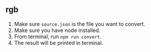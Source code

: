 ## rgb

1. Make sure `source.json` is the file you want to convert.
1. Make sure you have node installed.
1. From terminal, run `npm run convert`.
1. The result will be printed in terminal.